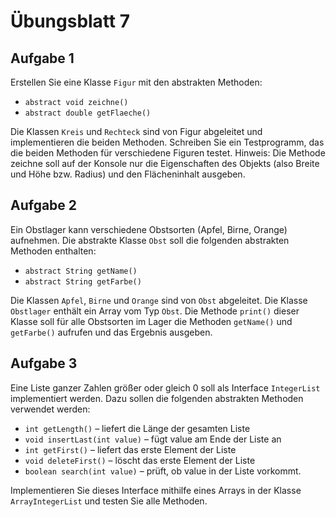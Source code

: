 # Übungsblatt 7

## Aufgabe 1

Erstellen Sie eine Klasse `Figur` mit den abstrakten Methoden:

* `abstract void zeichne()`
* `abstract double getFlaeche()`

Die Klassen `Kreis` und `Rechteck` sind von Figur abgeleitet und implementieren die beiden Methoden. Schreiben Sie ein Testprogramm, das die beiden Methoden für verschiedene Figuren testet.
Hinweis: Die Methode zeichne soll auf der Konsole nur die Eigenschaften des Objekts (also Breite und Höhe bzw. Radius) und den Flächeninhalt ausgeben.

## Aufgabe 2
Ein Obstlager kann verschiedene Obstsorten (Apfel, Birne, Orange) aufnehmen. Die abstrakte Klasse `Obst` soll die folgenden abstrakten Methoden enthalten:

* `abstract String getName()`
* `abstract String getFarbe()`

Die Klassen `Apfel`, `Birne` und `Orange` sind von `Obst` abgeleitet. Die Klasse `Obstlager` enthält ein Array vom Typ `Obst`. Die Methode `print()` dieser Klasse soll für alle Obstsorten im Lager die Methoden `getName()` und `getFarbe()` aufrufen und das Ergebnis ausgeben.

## Aufgabe 3
Eine Liste ganzer Zahlen größer oder gleich 0 soll als Interface `IntegerList` implementiert
werden. Dazu sollen die folgenden abstrakten Methoden verwendet werden:

* `int getLength()`
	– liefert die Länge der gesamten Liste
* `void insertLast(int value)`
	– fügt value am Ende der Liste an
* `int getFirst()`
	– liefert das erste Element der Liste
* `void deleteFirst()`
	– löscht das erste Element der Liste
* `boolean search(int value)`
	– prüft, ob value in der Liste vorkommt.

Implementieren Sie dieses Interface mithilfe eines Arrays in der Klasse `ArrayIntegerList`
und testen Sie alle Methoden.